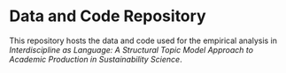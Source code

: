# Data and Code Repository

This repository hosts the data and code used for the empirical analysis in _Interdiscipline as Language: A Structural Topic Model Approach to Academic Production in Sustainability Science_.
